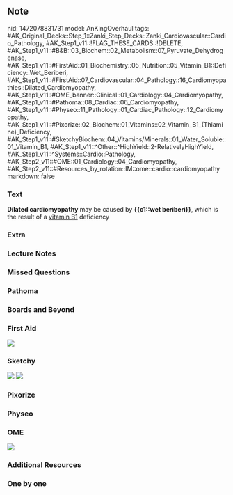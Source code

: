 ## Note
nid: 1472078831731
model: AnKingOverhaul
tags: #AK_Original_Decks::Step_1::Zanki_Step_Decks::Zanki_Cardiovascular::Cardio_Pathology, #AK_Step1_v11::!FLAG_THESE_CARDS::!DELETE, #AK_Step1_v11::#B&B::03_Biochem::02_Metabolism::07_Pyruvate_Dehydrogenase, #AK_Step1_v11::#FirstAid::01_Biochemistry::05_Nutrition::05_Vitamin_B1::Deficiency::Wet_Beriberi, #AK_Step1_v11::#FirstAid::07_Cardiovascular::04_Pathology::16_Cardiomyopathies::Dilated_Cardiomyopathy, #AK_Step1_v11::#OME_banner::Clinical::01_Cardiology::04_Cardiomyopathy, #AK_Step1_v11::#Pathoma::08_Cardiac::06_Cardiomyopathy, #AK_Step1_v11::#Physeo::11_Pathology::01_Cardiac_Pathology::12_Cardiomyopathy, #AK_Step1_v11::#Pixorize::02_Biochem::01_Vitamins::02_Vitamin_B1_(Thiamine)_Deficiency, #AK_Step1_v11::#SketchyBiochem::04_Vitamins/Minerals::01_Water_Soluble::01_Vitamin_B1, #AK_Step1_v11::^Other::^HighYield::2-RelativelyHighYield, #AK_Step1_v11::^Systems::Cardio::Pathology, #AK_Step2_v11::#OME::01_Cardiology::04_Cardiomyopathy, #AK_Step2_v11::#Resources_by_rotation::IM::ome::cardio::cardiomyopathy
markdown: false

### Text
<div>
  <b>Dilated cardiomyopathy</b> may be caused by <b>{{c1::wet
  beriberi}}</b>, which is the result of a <u>vitamin B1</u>
  deficiency
</div>

### Extra


### Lecture Notes


### Missed Questions


### Pathoma


### Boards and Beyond


### First Aid
<img src="tmpxEY9dQ.png">

### Sketchy
<img src="Screen%20Shot%202021-01-07%20at%2015.30.57.jpg">
<img src="Screen%20Shot%202021-01-07%20at%2015.31.07.jpg">

### Pixorize


### Physeo


### OME
<div class="ome-widget">
  <a href=
  "https://onlinemeded.org/spa/cardiology/cardiomyopathy/acquire?ref=anki">
  <img src="_OME_AnkiFlashcards_Lesson_2.png"></a>
</div>

### Additional Resources


### One by one

